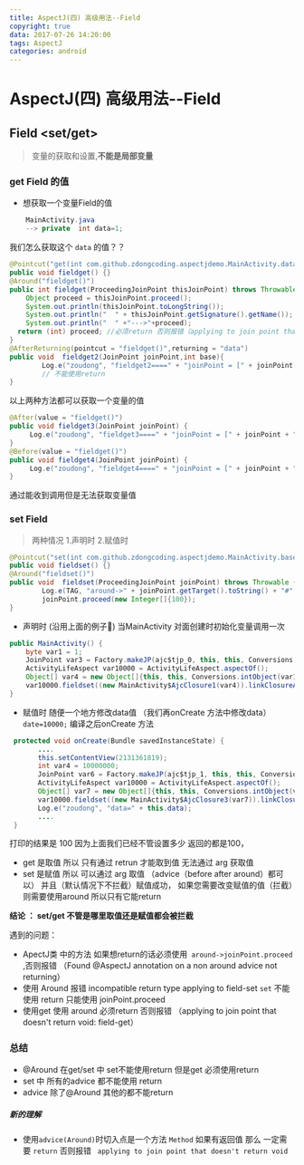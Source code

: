 ```yaml
---
title: AspectJ(四) 高级用法--Field
copyright: true
data: 2017-07-26 14:20:00
tags: AspectJ
categories: android
---
```



# AspectJ(四) 高级用法--Field

## Field  <set/get>
> 变量的获取和设置,**不能是局部变量**

### get Field 的值
+ 想获取一个变量Field的值
```java
    MainActivity.java
    --> private  int data=1;
```
我们怎么获取这个 ` data ` 的值？？
```java
@Pointcut("get(int com.github.zdongcoding.aspectjdemo.MainActivity.data)")
public void fieldget() {}
@Around("fieldget()")
public int fieldget(ProceedingJoinPoint thisJoinPoint) throws Throwable {
    Object proceed = thisJoinPoint.proceed();
    System.out.println(thisJoinPoint.toLongString());
    System.out.println("  " + thisJoinPoint.getSignature().getName());
    System.out.println("  " +"--->"+proceed);
  return (int) proceed; //必须return 否则报错（applying to join point that doesn't return void: field-get）
}
@AfterReturning(pointcut = "fieldget()",returning = "data")
public void  fieldget2(JoinPoint joinPoint,int base){
        Log.e("zoudong", "fieldget2====" + "joinPoint = [" + joinPoint + "], data = [" + data + "]");
        // 不能使用return
}
```
以上两种方法都可以获取一个变量的值 
```java
@After(value = "fieldget()")
public void fieldget3(JoinPoint joinPoint) {
     Log.e("zoudong", "fieldget3====" + "joinPoint = [" + joinPoint + "]");
}
@Before(value = "fieldget()")
public void fieldget4(JoinPoint joinPoint) {
     Log.e("zoudong", "fieldget4====" + "joinPoint = [" + joinPoint + "]");
}
```
通过能收到调用但是无法获取变量值

### set Field 
> 两种情况 1.声明时  2.赋值时
```java
@Pointcut("set(int com.github.zdongcoding.aspectjdemo.MainActivity.base)")
public void fieldset() {}
@Around("fieldset()")
public void  fieldset(ProceedingJoinPoint joinPoint) throws Throwable {
        Log.e(TAG, "around->" + joinPoint.getTarget().toString() + "#" + joinPoint.getArgs()[0]);
        joinPoint.proceed(new Integer[]{100});
}
```
+ 声明时  (沿用上面的例子🌰)
  当MainActivity 对面创建时初始化变量调用一次

```java
public MainActivity() {
    byte var1 = 1;
    JoinPoint var3 = Factory.makeJP(ajc$tjp_0, this, this, Conversions.intObject(var1));
    ActivityLifeAspect var10000 = ActivityLifeAspect.aspectOf();
    Object[] var4 = new Object[]{this, this, Conversions.intObject(var1), var3};
    var10000.fieldset((new MainActivity$AjcClosure1(var4)).linkClosureAndJoinPoint(4112));
}
```

+ 赋值时
  随便一个地方修改data值 （我们再onCreate 方法中修改data）` date=10000; `
  编译之后onCreate 方法
```java
 protected void onCreate(Bundle savedInstanceState) {
       ....
       this.setContentView(2131361819);
       int var4 = 10000000;
       JoinPoint var6 = Factory.makeJP(ajc$tjp_1, this, this, Conversions.intObject(var4)) ;
       ActivityLifeAspect var10000 = ActivityLifeAspect.aspectOf();
       Object[] var7 = new Object[]{this, this, Conversions.intObject(var4), var6};
       var10000.fieldset((new MainActivity$AjcClosure3(var7)).linkClosureAndJoinPoint (4112));
       Log.e("zoudong", "data=" + this.data);
       ....
 }
```
打印的结果是 100 因为上面我们已经不管设置多少  返回的都是100，

- get   是取值  所以 只有通过 retrun 才能取到值  无法通过 arg  获取值
- set   是赋值  所以 可以通过 arg 取值   （advice（before after around）都可以）
        并且（默认情况下不拦截）赋值成功， 如果您需要改变赋值的值（拦截）则需要使用around 所以只有它能return

**结论 ： set/get  不管是哪里取值还是赋值都会被拦截**

遇到的问题：
- ApectJ类 中的方法 如果想return的话必须使用` around->joinPoint.proceed` ,否则报错 （Found @AspectJ annotation on a non around advice not returning）
- 使用 Around 报错 incompatible return type applying to field-set   ` set ` 不能使用 return 只能使用 joinPoint.proceed 
- 使用get 使用 around  必须return   否则报错 （applying to join point that doesn't return void: field-get）


### 总结
* @Around  在get/set 中  set不能使用return  但是get 必须使用return
* set 中 所有的advice  都不能使用 return
* advice 除了@Around 其他的都不能return

##### 新的理解
 - 使用` advice(Around) `时切入点是一个方法 ` Method ` 如果有返回值 那么 一定需要 ` return ` 否则报错 `  applying to join point that doesn't return void `